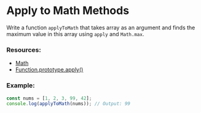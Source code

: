 # Apply to Math Methods

Write a function `applyToMath` that takes array as an argument and finds the maximum value in this array using `apply` and `Math.max`.

### Resources:

- [Math](https://developer.mozilla.org/en-US/docs/Web/JavaScript/Reference/Global_Objects/Math)
- [Function.prototype.apply()](https://developer.mozilla.org/en-US/docs/Web/JavaScript/Reference/Global_Objects/Function/apply)

### Example:

```js
const nums = [1, 2, 3, 99, 42];
console.log(applyToMath(nums)); // Output: 99
```
